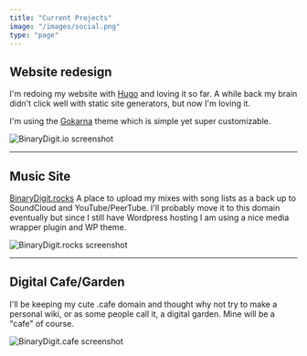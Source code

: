 ```yaml
---
title: "Current Projects"
image: "/images/social.png"
type: "page"
---
```


## Website redesign

I'm redoing my website with [Hugo](https://gohugo.io) and loving it so far. A while back my brain didn't click well with static site generators, but now I'm loving it.

I'm using the [Gokarna](https://gokarna-hugo.netlify.app/) theme which is simple yet super customizable. 

![BinaryDigit.io screenshot](/images/bdio-screenshot.png)

---

## Music Site

[BinaryDigit.rocks](https://binarydigit.rocks) A place to upload my mixes with song lists as a back up to SoundCloud and YouTube/PeerTube. I'll probably move it to this domain eventually but since I still have Wordpress hosting I am using a nice media wrapper plugin and WP theme.

![BinaryDigit.rocks screenshot](/images/bdrocks-screenshot.png)

---

## Digital Cafe/Garden

I'll be keeping my cute .cafe domain and thought why not try to make a personal wiki, or as some people call it, a digital garden. Mine will be a "cafe" of course.

![BinaryDigit.cafe screenshot](/images/binarydigit-cafe-screenshot.png)
